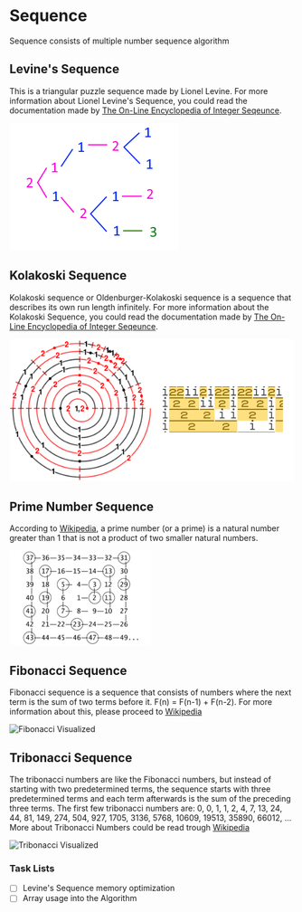 # Sequence
 Sequence consists of multiple number sequence algorithm
 
## Levine's Sequence
This is a triangular puzzle sequence made by Lionel Levine. For more information about Lionel Levine's Sequence, you could read the documentation made by [The On-Line Encyclopedia of Integer Seqeunce](https://oeis.org/A011784).

![Levine Visualized](https://github.com/RayhanHagel/Sequence/blob/main/Levine_Sequence/visualized.png)


## Kolakoski Sequence
Kolakoski sequence or Oldenburger-Kolakoski sequence is a sequence that describes its own run length infinitely. For more information about the Kolakoski Sequence, you could read the documentation made by [The On-Line Encyclopedia of Integer Seqeunce](https://oeis.org/A000002).

![Kolakoski Visualized](https://github.com/RayhanHagel/Sequence/blob/main/Kolakoski_Sequence/visualized.png)


## Prime Number Sequence
According to [Wikipedia](https://en.wikipedia.org/wiki/Prime_number), a prime number (or a prime) is a natural number greater than 1 that is not a product of two smaller natural numbers.

![Prime Visualized](https://github.com/RayhanHagel/Sequence/blob/main/Prime_Sequence/visualized.png)


## Fibonacci Sequence
Fibonacci sequence is a sequence that consists of numbers where the next term is the sum of two terms before it. F(n) = F(n-1) + F(n-2). For more information about this, please proceed to [Wikipedia](https://en.wikipedia.org/wiki/Fibonacci_number)

![Fibonacci Visualized](https://github.com/RayhanHagel/Sequence/blob/main/Fibonacci_Numbers/visualized.png)


## Tribonacci Sequence
The tribonacci numbers are like the Fibonacci numbers, but instead of starting with two predetermined terms, the sequence starts with three predetermined terms and each term afterwards is the sum of the preceding three terms. The first few tribonacci numbers are:
0, 0, 1, 1, 2, 4, 7, 13, 24, 44, 81, 149, 274, 504, 927, 1705, 3136, 5768, 10609, 19513, 35890, 66012, …
More about Tribonacci Numbers could be read trough [Wikipedia](https://en.wikipedia.org/wiki/Tribonacci_number)

![Tribonacci Visualized](https://github.com/RayhanHagel/Sequence/blob/main/Tribonacci_Numbers/visualized.png)


### Task Lists
- [ ] Levine's Sequence memory optimization
- [ ] Array usage into the Algorithm
